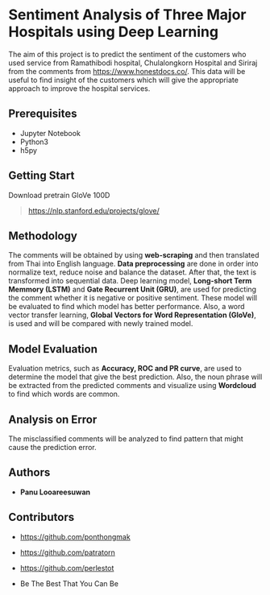 # Sentiment Analysis of Three Major Hospitals using Deep Learning

The aim of this project is to predict the sentiment of the customers who used service from Ramathibodi hospital, Chulalongkorn Hospital and Siriraj from the comments from https://www.honestdocs.co/. This data will be useful to find insight of the customers which will give the appropriate approach to improve the hospital services.

## Prerequisites

- Jupyter Notebook
- Python3
- h5py

## Getting Start

Download pretrain GloVe 100D
> https://nlp.stanford.edu/projects/glove/

## Methodology

The comments will be obtained by using **web-scraping** and then translated from Thai into English language. **Data preprocessing** are done in order into normalize text, reduce noise and balance the dataset. After that, the text is transformed into sequential data. Deep learning model, **Long-short Term Memmory (LSTM)** and **Gate Recurrent Unit (GRU)**, are used for predicting the comment whether it is negative or positive sentiment. These model will be evaluated to find which model has better performance. Also, a word vector transfer learning, **Global Vectors for Word Representation (GloVe)**, is used and will be compared with newly trained model.

## Model Evaluation

Evaluation metrics, such as **Accuracy, ROC and PR curve**, are used to determine the model that give the best prediction. Also, the noun phrase will be extracted from the predicted comments and visualize using **Wordcloud** to find which words are common.

## Analysis on Error

The misclassified comments will be analyzed to find pattern that might cause the prediction error.

## Authors

* **Panu Looareesuwan** 

## Contributors

* https://github.com/ponthongmak
* https://github.com/patratorn
* https://github.com/perlestot




* Be The Best That You Can Be

